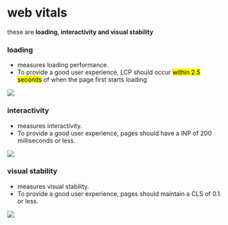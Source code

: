 # web vitals
these are **loading, interactivity and visual stability**

### loading
- measures loading performance.
- To provide a good user experience, LCP should occur <mark>within 2.5 seconds</mark> of when the page first starts loading

![](https://web.dev/static/articles/vitals/image/largest-contentful-paint-ea2e6ec5569b6.svg)

### interactivity
- measures interactivity.
- To provide a good user experience, pages should have a INP of 200 milliseconds or less.

![](https://web.dev/static/articles/vitals/image/inp-thresholds.svg)

### visual stability
- measures visual stability.
- To provide a good user experience, pages should maintain a CLS of 0.1. or less.

![](https://web.dev/static/articles/vitals/image/cumulative-layout-shift-t-5d49b9b883de4.svg)